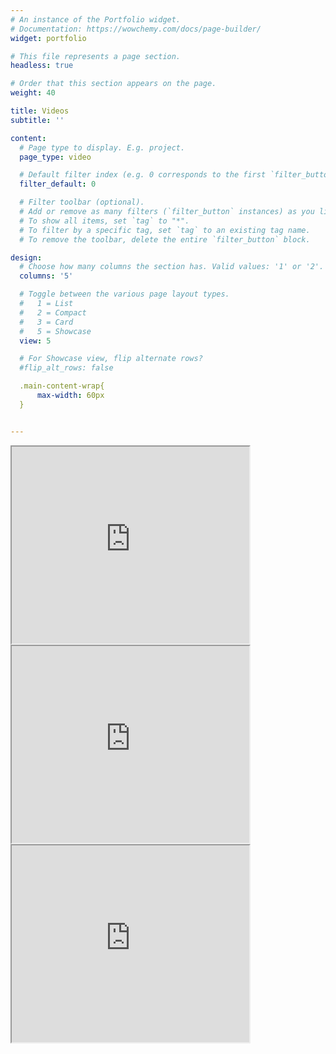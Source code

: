 ```yaml
---
# An instance of the Portfolio widget.
# Documentation: https://wowchemy.com/docs/page-builder/
widget: portfolio

# This file represents a page section.
headless: true

# Order that this section appears on the page.
weight: 40

title: Videos
subtitle: ''

content:
  # Page type to display. E.g. project.
  page_type: video

  # Default filter index (e.g. 0 corresponds to the first `filter_button` instance below).
  filter_default: 0

  # Filter toolbar (optional).
  # Add or remove as many filters (`filter_button` instances) as you like.
  # To show all items, set `tag` to "*".
  # To filter by a specific tag, set `tag` to an existing tag name.
  # To remove the toolbar, delete the entire `filter_button` block.

design:
  # Choose how many columns the section has. Valid values: '1' or '2'.
  columns: '5'

  # Toggle between the various page layout types.
  #   1 = List
  #   2 = Compact
  #   3 = Card
  #   5 = Showcase
  view: 5

  # For Showcase view, flip alternate rows?
  #flip_alt_rows: false

  .main-content-wrap{
      max-width: 60px
  }


---
```

<div class="container">
<div class="row">
<div class="col-md-4 services">
<iframe width="380" height="315"
src="https://www.youtube.com/embed/BueAenB4H9w">
</iframe>
</div>
<div class="col-md-4 services">
<iframe width="380" height="315"
src="https://www.youtube.com/embed/umwnMnq2ggc">
</iframe>
</div>
<div class="col-md-4 services">
<iframe width="380" height="315"
src="https://www.youtube.com/embed/CK8ghywFI_Q">
</iframe>
</div>
</div>
</div>
